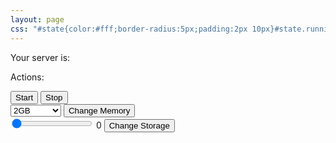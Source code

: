 ```yaml
---
layout: page
css: "#state{color:#fff;border-radius:5px;padding:2px 10px}#state.running{background-color:green}input[type=range]{-webkit-appearance:none;margin:10px 0;width:100%}input[type=range]:focus{outline:0}input[type=range]::-webkit-slider-runnable-track{width:100%;height:5px;cursor:pointer;animate:.2s;box-shadow:0 0 0 #000;background:#2497e3;border-radius:1px;border:0 solid #000}input[type=range]::-webkit-slider-thumb{box-shadow:0 0 0 #000;border:1px solid #2497e3;height:42px;width:17px;border-radius:5px;background:#a1d0ff;cursor:pointer;-webkit-appearance:none;margin-top:-19px}input[type=range]:focus::-webkit-slider-runnable-track{background:#2497e3}input[type=range]::-moz-range-track{width:100%;height:5px;cursor:pointer;animate:.2s;box-shadow:0 0 0 #000;background:#2497e3;border-radius:1px;border:0 solid #000}input[type=range]::-moz-range-thumb{box-shadow:0 0 0 #000;border:1px solid #2497e3;height:42px;width:17px;border-radius:5px;background:#a1d0ff;cursor:pointer}input[type=range]::-ms-track{width:100%;height:5px;cursor:pointer;animate:.2s;background:transparent;border-color:transparent;color:transparent}input[type=range]::-ms-fill-lower{background:#2497e3;border:0 solid #000;border-radius:2px;box-shadow:0 0 0 #000}input[type=range]::-ms-fill-upper{background:#2497e3;border:0 solid #000;border-radius:2px;box-shadow:0 0 0 #000}input[type=range]::-ms-thumb{box-shadow:0 0 0 #000;border:1px solid #2497e3;height:42px;width:17px;border-radius:5px;background:#a1d0ff;cursor:pointer}input[type=range]:focus::-ms-fill-lower{background:#2497e3}input[type=range]:focus::-ms-fill-upper{background:#2497e3}"
---
```



Your server is: <span id="state"></span>

Actions:

<div>
  <button>Start</button>
  <button>Stop</button>
</div>

<div>
  <select>
    <option value="volvo">2GB</option>
    <option value="saab">Saab</option>
    <option value="mercedes">Mercedes</option>
    <option value="audi">Audi</option>
  </select> 
  <button>Change Memory</button>
</div>
  
<div>
  <input type="range" min="32" max="128" value="32" step="1" onchange="showValue(this.value)"/>
  <span id="range">0</span>
  <button>Change Storage</button>
</div>

<script>
window.onload = function () {
  $.getJSON("http://api.alex.miller.im/ec2/status")
    .done(function( json ) {
      $("#state").text(json["state"]);
      $("#state").addClass(json["state"]);
    })
    .fail(function( jqxhr, textStatus, error ) {
      var err = textStatus + ", " + error;
      console.log( "Request Failed: " + err );
  });
  
  function showValue(newValue)
  {
    document.getElementById("range").innerHTML=newValue;
  }
}
</script>
